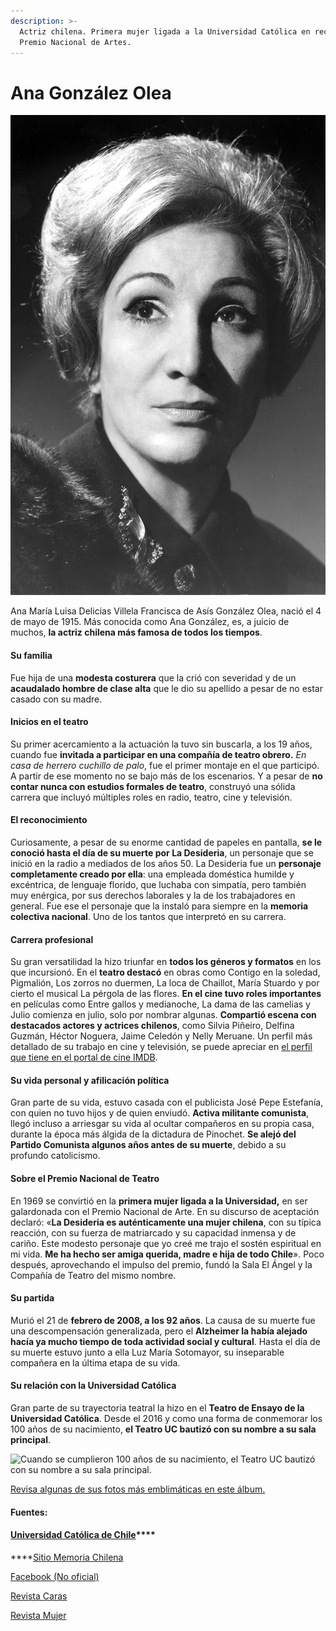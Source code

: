 ```yaml
---
description: >-
  Actriz chilena. Primera mujer ligada a la Universidad Católica en recibir
  Premio Nacional de Artes.
---
```


# Ana González Olea

![Ana Gonz&#xE1;lez Olea. Foto: Banco Im&#xE1;genes UC](../../.gitbook/assets/anagonzalez2.jpg)

Ana María Luisa Delicias Villela Francisca de Asís González Olea, nació el 4 de mayo de 1915. Más conocida como Ana González, es, a juicio de muchos, **la actriz chilena más famosa de todos los tiempos**.

#### Su familia

Fue hija de una **modesta costurera** que la crió con severidad y de un **acaudalado hombre de clase alta** que le dio su apellido a pesar de no estar casado con su madre.

#### Inicios en el teatro

Su primer acercamiento a la actuación la tuvo sin buscarla, a los 19 años, cuando fue **invitada a participar en una compañía de teatro obrero.** _En casa de herrero cuchillo de palo_, fue el primer montaje en el que participó. A partir de ese momento no se bajo más de los escenarios. Y a pesar de **no contar nunca con estudios formales de teatro**, construyó una sólida carrera que incluyó múltiples roles en radio, teatro, cine y televisión.

#### El reconocimiento

Curiosamente, a pesar de su enorme cantidad de papeles en pantalla, **se le conoció hasta el día de su muerte por La Desideria**, un personaje que se inició en la radio a mediados de los años 50. La Desideria fue un **personaje completamente creado por ella**: una empleada doméstica humilde y excéntrica, de lenguaje florido, que luchaba con simpatía, pero también muy enérgica, por sus derechos laborales y la de los trabajadores en general. Fue ese el personaje que la instaló para siempre en la **memoria colectiva nacional**. Uno de los tantos que interpretó en su carrera.

#### Carrera profesional

Su gran versatilidad la hizo triunfar en **todos los géneros y formatos** en los que incursionó. En el **teatro destacó** en obras como Contigo en la soledad, Pigmalión, Los zorros no duermen, La loca de Chaillot, María Stuardo y por cierto el musical La pérgola de las flores. **En el cine tuvo roles importantes** en películas como Entre gallos y medianoche, La dama de las camelias y Julio comienza en julio, solo por nombrar algunas. **Compartió escena con destacados actores y actrices chilenos**, como Silvia Piñeiro, Delfina Guzmán, Héctor Noguera, Jaime Celedón y Nelly Meruane. Un perfil más detallado de su trabajo en cine y televisión, se puede apreciar en [el perfil que tiene en el portal de cine IMDB](https://www.imdb.com/name/nm0328039/).

#### Su vida personal y afilicación política

Gran parte de su vida, estuvo casada con el publicista José Pepe Estefanía, con quien no tuvo hijos y de quien enviudó. **Activa militante comunista**, llegó incluso a arriesgar su vida al ocultar compañeros en su propia casa, durante la época más álgida de la dictadura de Pinochet. **Se alejó del Partido Comunista algunos años antes de su muerte**, debido a su profundo catolicismo.

#### Sobre el Premio Nacional de Teatro

En 1969 se convirtió en la **primera mujer ligada a la Universidad,** en ser galardonada con el Premio Nacional de Arte. En su discurso de aceptación declaró: «**La Desideria es auténticamente una mujer chilena**, con su típica reacción, con su fuerza de matriarcado y su capacidad inmensa y de cariño. Este modesto personaje que yo creé me trajo el sostén espiritual en mi vida. **Me ha hecho ser amiga querida, madre e hija de todo Chile**». Poco después, aprovechando el impulso del premio, fundó la Sala El Ángel y la Compañía de Teatro del mismo nombre.

#### Su partida

Murió el 21 de **febrero de 2008, a los 92 años**. La causa de su muerte fue una descompensación generalizada, pero el **Alzheimer la había alejado hacía ya mucho tiempo de toda actividad social y cultural**. Hasta el día de su muerte estuvo junto a ella Luz María Sotomayor, su inseparable compañera en la última etapa de su vida.

#### Su relación con la Universidad Católica

Gran parte de su trayectoria teatral la hizo en el **Teatro de Ensayo de la Universidad Católica**. Desde el 2016 y como una forma de conmemorar los 100 años de su nacimiento, **el Teatro UC bautizó con su nombre a su sala principal**.

![Cuando se cumplieron 100 a&#xF1;os de su nacimiento, el Teatro UC bautiz&#xF3; con su nombre a su sala principal.](../../.gitbook/assets/ana-gonzalez-sala-en-su-honor.jpg)

[Revisa algunas de sus fotos más emblimáticas en este álbum.](https://www.flickr.com/photos/universidadcatolica/albums/72157651849311570)

#### Fuentes:

#### [**Universidad Católica de Chile**](https://www.uc.cl/es/la-universidad/noticias/30547-ana-gonzalez-actriz-multifacetica-y-diva-popular)\*\*\*\*

\*\*\*\*[Sitio Memoria Chilena](http://www.memoriachilena.gob.cl/602/w3-article-91986.html)

[Facebook \(No oficial\)](https://www.facebook.com/ladesideriaanagonzalez/)

[Revista Caras](http://www.caras.cl/tag/ana-gonzalez/) 

[Revista Mujer ](http://www.revistamujer.cl/2011/09/11/01/contenido/20_2719_9.shtml/)

